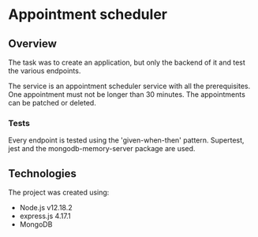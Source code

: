 # Appointment scheduler

## Overview

The task was to create an application, but only the backend of it and test the various endpoints.

The service is an appointment scheduler service with all the prerequisites. One appointment must not be longer than 30 minutes. The appointments can be patched or deleted.

### Tests

Every endpoint is tested using the 'given-when-then' pattern.
Supertest, jest and the mongodb-memory-server package are used.

## Technologies

The project was created using:

- Node.js v12.18.2
- express.js 4.17.1
- MongoDB

